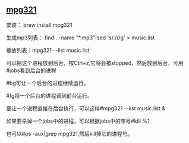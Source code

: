 ## [**mpg321**](http://mpg321.sourceforge.net/)



安装： brew install mpg321

生成mp3列表： find . -name "\*.mp3"\|sed 's/\.\///g' &gt; music.list

播放列表：mpg321 --list music.list

可以把这个进程放到后台，按Ctrl+z,它将会被stopped，然后放到后台，可用\#jobs看到后台的进程

\#bg可让一个后台的进程继续运行。

\#fg将一个后台的进程调到前台运行。

要让一个进程直接在后台执行，可以这样\#mpg321 --list music.list &

如果要杀掉一个jobs中的进程，可以根据jobs中的序号\#kill %1

也可以\#ps -aux\|grep mpg321,然后kill掉它的进程号。

